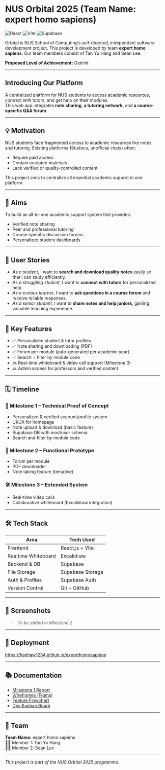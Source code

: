 # NUS Orbital 2025 (Team Name: expert homo sapiens)

![React](https://img.shields.io/badge/React.js-v18.2.0-blue?logo=react)
![Vite](https://img.shields.io/badge/Vite-5.0-purple?logo=vite)
![Supabase](https://img.shields.io/badge/Supabase-backend-green?logo=supabase)

Orbital is NUS School of Computing’s self-directed, independent software development project. This project is developed by team **expert homo sapiens**. Our team members consist of Tan Yu Hang and Sean Lee.

**Proposed Level of Achievement:** Gemini

---

## Introducing Our Platform

A centralized platform for NUS students to access academic resources, connect with tutors, and get help on their modules.  
This web app integrates **note sharing**, **a tutoring network**, and **a course-specific Q&A forum**.

---

## 💡 Motivation

NUS students face fragmented access to academic resources like notes and tutoring. Existing platforms (Studocu, unofficial chats) often:

- Require paid access
- Contain outdated materials
- Lack verified or quality-controlled content

This project aims to centralize all essential academic support in one platform.

---

## 🎯 Aims

To build an all-in-one academic support system that provides:

- Verified note sharing
- Peer and professional tutoring
- Course-specific discussion forums
- Personalized student dashboards

---

## 👤 User Stories

- _As a student_, I want to **search and download quality notes** easily so that I can study efficiently.
- _As a struggling student_, I want to **connect with tutors** for personalized help.
- _As a curious learner_, I want to **ask questions in a course forum** and receive reliable responses.
- _As a senior student_, I want to **share notes and help juniors**, gaining valuable teaching experience.

---

## 🚀 Key Features

- ✅ Personalized student & tutor profiles
- ✅ Note sharing and downloading (PDF)
- ✅ Forum per module (auto-generated per academic year)
- ✅ Search + filter by module code
- 🔜 Real-time whiteboard & video call support (Milestone 3)
- 🔜 Admin access for professors and verified content

---

## 🗓 Timeline

### 🧩 Milestone 1 – Technical Proof of Concept
- Personalized & verified account/profile system
- UI/UX for homepage
- Note upload & download (basic feature)
- Supabase DB with mod/user schema
- Search and filter by module code

### 🔨 Milestone 2 – Functional Prototype
- Forum per module
- PDF downloader
- Note taking feature (tentative)

### 🛠 Milestone 3 – Extended System
- Real-time video calls
- Collaborative whiteboard (Excalidraw integration)

---

## 🛠 Tech Stack

| Area                | Tech Used        |
|---------------------|------------------|
| Frontend            | React.js + Vite |
| Realtime Whiteboard | Excalidraw      |
| Backend & DB        | Supabase        |
| File Storage        | Supabase Storage|
| Auth & Profiles     | Supabase Auth   |
| Version Control     | Git + GitHub    |

---

## 📸 Screenshots

> _To be added in Milestone 2_

---

## 🧪 Deployment

https://heehaw1234.github.io/experthomosapiens

---

## 📚 Documentation

- [Milestone 1 Report](https://link-to-your-docs.com)
- [Wireframes (Figma)](https://figma.com/your-design)
- [Feature Flowchart](https://draw.io/link)
- [Dev Kanban Board](https://github.com/users/yourusername/projects)

---

## 🤝 Team

**Team Name:** expert homo sapiens  
👨‍💻 Member 1: Tan Yu Hang  
👩‍💻 Member 2: Sean Lee

---

_This project is part of the NUS Orbital 2025 programme._
